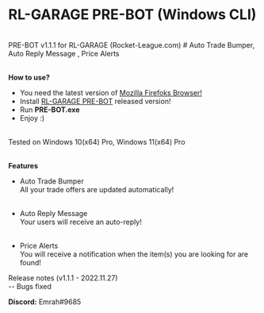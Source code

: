<h1>RL-GARAGE PRE-BOT (Windows CLI)</h1> <br>
PRE-BOT v1.1.1 for RL-GARAGE (Rocket-League.com) # Auto Trade Bumper, Auto Reply Message , Price Alerts <br> <br>

<b>How to use?</b> <br>
- You need the latest version of <a href="https://www.mozilla.org/firefox/new/" target="_blank">Mozilla Firefoks Browser!</a> <br>
- Install <a href="https://github.com/mrhgvn/RL-GARAGE-PRE-BOT/releases">RL-GARAGE PRE-BOT</a> released version! <br>
- Run <b>PRE-BOT.exe</b> <br>
- Enjoy :) <br> <br>

Tested on Windows 10(x64) Pro, Windows 11(x64) Pro <br> <br>

<b>Features</b> <br>
- Auto Trade Bumper <br>
All your trade offers are updated automatically! <br> <br>

- Auto Reply Message <br>
Your users will receive an auto-reply! <br> <br>

- Price Alerts <br>
You will receive a notification when the item(s) you are looking for are found! <br>

Release notes (v1.1.1 - 2022.11.27)
<br>-- Bugs fixed

<b>Discord:</b> Emrah#9685
